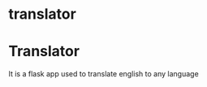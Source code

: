 # translator
<h1>Translator</h1>
<p>
  It is a flask app used to translate english to any language
  </P>
